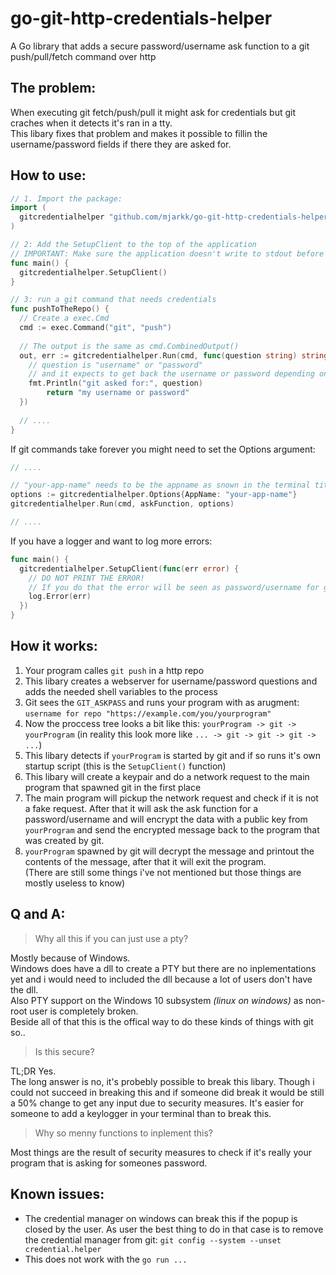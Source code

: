 # go-git-http-credentials-helper
A Go library that adds a secure password/username ask function to a git push/pull/fetch command over http

## The problem:
When executing git fetch/push/pull it might ask for credentials but git craches when it detects it's ran in a tty.  
This libary fixes that problem and makes it possible to fillin the username/password fields if there they are asked for.

## How to use:
```go
// 1. Import the package:
import (
  gitcredentialhelper "github.com/mjarkk/go-git-http-credentials-helper"
)

// 2: Add the SetupClient to the top of the application
// IMPORTANT: Make sure the application doesn't write to stdout before this function!
func main() {
  gitcredentialhelper.SetupClient()
}

// 3: run a git command that needs credentials
func pushToTheRepo() {
  // Create a exec.Cmd
  cmd := exec.Command("git", "push")
  
  // The output is the same as cmd.CombinedOutput()
  out, err := gitcredentialhelper.Run(cmd, func(question string) string {
    // question is "username" or "password"
    // and it expects to get back the username or password depending on the question
    fmt.Println("git asked for:", question)
		return "my username or password"
  })
  
  // ....
}
```

If git commands take forever you might need to set the Options argument:  
```go
// ....

// "your-app-name" needs to be the appname as snown in the terminal title or in task manager this does NOT contain any / or .
options := gitcredentialhelper.Options{AppName: "your-app-name"}
gitcredentialhelper.Run(cmd, askFunction, options)

// ....
```

If you have a logger and want to log more errors:  
```go
func main() {
  gitcredentialhelper.SetupClient(func(err error) {
    // DO NOT PRINT THE ERROR!
    // If you do that the error will be seen as password/username for git
    log.Error(err)
  })
}
```


## How it works:  
1. Your program calles `git push` in a http repo
2. This libary creates a webserver for username/password questions and adds the needed shell variables to the process
3. Git sees the `GIT_ASKPASS` and runs your program with as arugment: `username for repo "https://example.com/you/yourprogram"`
4. Now the proccess tree looks a bit like this: `yourProgram -> git -> yourProgram` (in reality this look more like `... -> git -> git -> git -> ...`)
5. This libary detects if `yourProgram` is started by git and if so runs it's own startup script (this is the `SetupClient()` function) 
6. This libary will create a keypair and do a network request to the main program that spawned git in the first place
7. The main program will pickup the network request and check if it is not a fake request. After that it will ask the ask function for a password/username and will encrypt the data with a public key from `yourProgram` and send the encrypted message back to the program that was created by git.
8. `yourProgram` spawned by git will decrypt the message and printout the contents of the message, after that it will exit the program.  
(There are still some things i've not mentioned but those things are mostly useless to know)  

## Q and A:
> Why all this if you can just use a pty?  

Mostly because of Windows.  
Windows does have a dll to create a PTY but there are no inplementations yet and i would need to included the dll because a lot of users don't have the dll.  
Also PTY support on the Windows 10 subsystem *(linux on windows)* as non-root user is completely broken.  
Beside all of that this is the offical way to do these kinds of things with git so..

> Is this secure?  

TL;DR Yes.  
The long answer is no, it's probebly possible to break this libary. Though i could not succeed in breaking this and if someone did break it would be still a 50% change to get any input due to security measures. It's easier for someone to add a keylogger in your terminal than to break this.

> Why so menny functions to inplement this?  

Most things are the result of security measures to check if it's really your program that is asking for someones password.

## Known issues:
- The credential manager on windows can break this if the popup is closed by the user. As user the best thing to do in that case is to remove the credential manager from git: `git config --system --unset credential.helper`
- This does not work with the `go run ...` 
